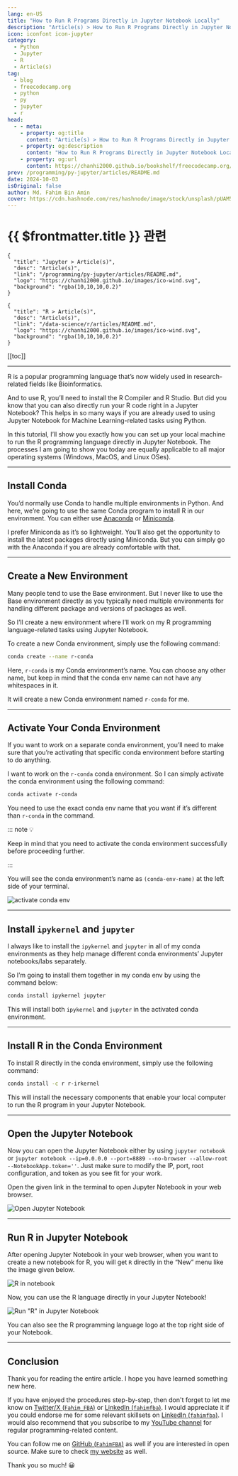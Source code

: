 ```yaml
---
lang: en-US
title: "How to Run R Programs Directly in Jupyter Notebook Locally"
description: "Article(s) > How to Run R Programs Directly in Jupyter Notebook Locally"
icon: iconfont icon-jupyter
category:
  - Python
  - Jupyter
  - R 
  - Article(s)
tag:
  - blog
  - freecodecamp.org
  - python
  - py
  - jupyter
  - r
head:
  - - meta:
    - property: og:title
      content: "Article(s) > How to Run R Programs Directly in Jupyter Notebook Locally"
    - property: og:description
      content: "How to Run R Programs Directly in Jupyter Notebook Locally"
    - property: og:url
      content: https://chanhi2000.github.io/bookshelf/freecodecamp.org/how-to-run-r-programs-directly-in-jupyter-notebook-locally.html
prev: /programming/py-jupyter/articles/README.md
date: 2024-10-03
isOriginal: false
author: Md. Fahim Bin Amin
cover: https://cdn.hashnode.com/res/hashnode/image/stock/unsplash/pUAM5hPaCRI/upload/d8014cab22d10f9bade9077d0d4af34b.jpeg
---
```


# {{ $frontmatter.title }} 관련

```component VPCard
{
  "title": "Jupyter > Article(s)",
  "desc": "Article(s)",
  "link": "/programming/py-jupyter/articles/README.md",
  "logo": "https://chanhi2000.github.io/images/ico-wind.svg",
  "background": "rgba(10,10,10,0.2)"
}
```

```component VPCard
{
  "title": "R > Article(s)",
  "desc": "Article(s)",
  "link": "/data-science/r/articles/README.md",
  "logo": "https://chanhi2000.github.io/images/ico-wind.svg",
  "background": "rgba(10,10,10,0.2)"
}
```

[[toc]]

---

<SiteInfo
  name="How to Run R Programs Directly in Jupyter Notebook Locally"
  desc="R is a popular programming language that’s now widely used in research-related fields like Bioinformatics. And to use R, you’ll need to install the R Compiler and R Studio. But did you know that you can also directly run your R code right in a Jupyte..."
  url="https://freecodecamp.org/news/how-to-run-r-programs-directly-in-jupyter-notebook-locally"
  logo="https://cdn.freecodecamp.org/universal/favicons/favicon.ico"
  preview="https://cdn.hashnode.com/res/hashnode/image/stock/unsplash/pUAM5hPaCRI/upload/d8014cab22d10f9bade9077d0d4af34b.jpeg"/>

R is a popular programming language that’s now widely used in research-related fields like Bioinformatics.

And to use R, you’ll need to install the R Compiler and R Studio. But did you know that you can also directly run your R code right in a Jupyter Notebook? This helps in so many ways if you are already used to using Jupyter Notebook for Machine Learning-related tasks using Python.

In this tutorial, I’ll show you exactly how you can set up your local machine to run the R programming language directly in Jupyter Notebook. The processes I am going to show you today are equally applicable to all major operating systems (Windows, MacOS, and Linux OSes).

---

## Install Conda

You’d normally use Conda to handle multiple environments in Python. And here, we’re going to use the same Conda program to install R in our environment. You can either use [<FontIcon icon="fas fa-globe"/>Anaconda](https://anaconda.com/) or [<FontIcon icon="fas fa-globe"/>Miniconda](https://docs.anaconda.com/miniconda/).

I prefer Miniconda as it’s so lightweight. You’ll also get the opportunity to install the latest packages directly using Miniconda. But you can simply go with the Anaconda if you are already comfortable with that.

---

## Create a New Environment

Many people tend to use the Base environment. But I never like to use the Base environment directly as you typically need multiple environments for handling different package and versions of packages as well.

So I’ll create a new environment where I’ll work on my R programming language-related tasks using Jupyter Notebook.

To create a new Conda environment, simply use the following command:

```sh
conda create --name r-conda
```

Here, `r-conda` is my Conda environment’s name. You can choose any other name, but keep in mind that the conda env name can not have any whitespaces in it.

It will create a new Conda environment named `r-conda` for me.

---

## Activate Your Conda Environment

If you want to work on a separate conda environment, you’ll need to make sure that you’re activating that specific conda environment before starting to do anything.

I want to work on the `r-conda` conda environment. So I can simply activate the conda environment using the following command:

```sh
conda activate r-conda
```

You need to use the exact conda env name that you want if it’s different than `r-conda` in the command.

::: note 💡

Keep in mind that you need to activate the conda environment successfully before proceeding further.

:::

You will see the conda environment’s name as `(conda-env-name)` at the left side of your terminal.

![activate conda env](https://cdn.hashnode.com/res/hashnode/image/upload/v1727898007890/f8bf9ced-6c9e-4198-9116-63a32e7d0f03.png)

---

## Install `ipykernel` and `jupyter`

I always like to install the `ipykernel` and `jupyter` in all of my conda environments as they help manage different conda environments’ Jupyter notebooks/labs separately.

So I’m going to install them together in my conda env by using the command below:

```sh
conda install ipykernel jupyter
```

This will install both `ipykernel` and `jupyter` in the activated conda environment.

---

## Install R in the Conda Environment

To install R directly in the conda environment, simply use the following command:

```sh
conda install -c r r-irkernel
```

This will install the necessary components that enable your local computer to run the R program in your Jupyter Notebook.

---

## Open the Jupyter Notebook

Now you can open the Jupyter Notebook either by using `jupyter notebook` or `jupyter notebook --ip=0.0.0.0 --port=8889 --no-browser --allow-root --NotebookApp.token=''`. Just make sure to modify the IP, port, root configuration, and token as you see fit for your work.

Open the given link in the terminal to open Jupyter Notebook in your web browser.

![Open Jupyter Notebook](https://cdn.hashnode.com/res/hashnode/image/upload/v1727898291254/b932284e-05af-4eec-a6aa-f6b9ad50dd1c.png)

---

## Run R in Jupyter Notebook

After opening Jupyter Notebook in your web browser, when you want to create a new notebook for R, you will get `R` directly in the “New” menu like the image given below.

![R in notebook](https://cdn.hashnode.com/res/hashnode/image/upload/v1727898368089/a2d22b41-8ddd-480b-aaa4-65aeafb12f69.png)

Now, you can use the R language directly in your Jupyter Notebook!

![Run "R" in Jupyter Notebook](https://cdn.hashnode.com/res/hashnode/image/upload/v1727898457072/05015331-742c-49c5-9325-b1d1cb1fc6cd.png)

You can also see the R programming language logo at the top right side of your Notebook.

---

## Conclusion

Thank you for reading the entire article. I hope you have learned something new here.

If you have enjoyed the procedures step-by-step, then don't forget to let me know on [Twitter/X (<FontIcon icon="fa-brands fa-x-twitter"/>`Fahim_FBA`)](https://twitter.com/Fahim_FBA) or [LinkedIn (<FontIcon icon="fa-brands fa-linkedin"/>`fahimfba`)](https://linkedin.com/in/fahimfba/). I would appreciate it if you could endorse me for some relevant skillsets on [LinkedIn (<FontIcon icon="fa-brands fa-linkedin"/>`fahimfba`)](https://linkedin.com/in/fahimfba/). I would also recommend that you subscribe to my [YouTube channel](https://youtube.com/@FahimAmin) for regular programming-related content.

You can follow me on [GitHub (<FontIcon icon="iconfont icon-github"/>`FahimFBA`)](https://github.com/FahimFBA) as well if you are interested in open source. Make sure to check [<FontIcon icon="fas fa-globe"/>my website](https://fahimbinamin.com/) as well.

Thank you so much! 😀
